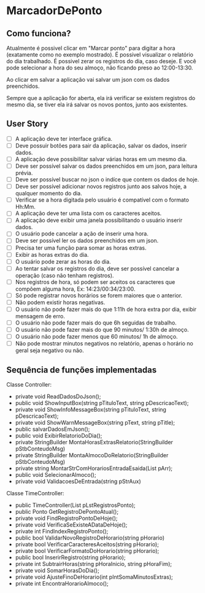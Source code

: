 # MarcadorDePonto

## **Como funciona?**

Atualmente é possivel clicar em "Marcar ponto" para digitar a hora (exatamente como no exemplo mostrado).
É possivel visualizar o relatório do dia trabalhado.
É possivel zerar os registros do dia, caso deseje.
E você pode selecionar a hora do seu almoço, não ficando preso ao 12:00-13:30.

Ao clicar em salvar a aplicação vai salvar um json com os dados preenchidos.

Sempre que a aplicação for aberta, ela irá verificar se existem registros do mesmo dia, se tiver ela irá salvar os novos pontos, junto aos existentes.

## **User Story**

- [ ]  A aplicação deve ter interface gráfica.
- [ ]  Deve possuir botões para sair da aplicação, salvar os dados, inserir dados.
- [ ]  A aplicação deve possibilitar salvar várias horas em um mesmo dia.
- [ ]  Deve ser possível salvar os dados preenchidos em um json, para leitura prévia.
- [ ]  Deve ser possível buscar no json o indíce que contem os dados de hoje.
- [ ]  Deve ser possível adicionar novos registros junto aos salvos hoje, a qualquer momento do dia.
- [ ]  Verificar se a hora digitada pelo usuário é compatível com o formato Hh:Mm.
- [ ]  A aplicação deve ter uma lista com os caracteres aceitos.
- [ ]  A aplicação deve exibir uma janela possibilitando o usuário inserir dados.
- [ ]  O usuário pode cancelar a ação de inserir uma hora.
- [ ]  Deve ser possível ler os dados preenchidos em um json.
- [ ]  Precisa ter uma função para somar as horas extras.
- [ ]  Exibir as horas extras do dia.
- [ ]  O usuário pode zerar as horas do dia.
- [ ]  Ao tentar salvar os registros do dia, deve ser possível cancelar a operação (caso não tenham registros).
- [ ]  Nos registros de hora, só podem ser aceitos os caracteres que compõem alguma hora, Ex: 14:23/00:34/23:00.
- [ ]  Só pode registrar novos horários se forem maiores que o anterior.
- [ ]  Não podem existir horas negativas.
- [ ]  O usuário não pode fazer mais do que 1:11h de hora extra por dia, exibir mensagem de erro.
- [ ]  O usuário não pode fazer mais do que 6h seguidas de trabalho.
- [ ]  O usuário não pode fazer mais do que 90 minutos/ 1:30h de almoço.
- [ ]  O usuário não pode fazer menos que 60 minutos/ 1h de almoço.
- [ ]  Não pode mostrar minutos negativos no relatório, apenas o horário no geral seja negativo ou não.

## Sequência de funções implementadas

Classe Controller:

- private void ReadDadosDoJson();
- public void ShowInputBox(string pTituloText, string pDescricaoText);
- private void ShowInfoMessageBox(string pTituloText, string pDescricaoText);
- private void ShowWarnMessageBox(string pText, string pTitle);
- public salvarDadosEmJson();
- public void ExibirRelatorioDoDia();
- private StringBuilder MontaHorasExtrasRelatorio(StringBuilder pStbConteudoMsg)
- private StringBuilder MontaAlmocoDoRelatorio(StringBuilder pStbConteudoMsg)
- private string MontarStrComHorariosEntradaEsaida(List<string> pArr);
- public void SelecionarAlmoco();
- private void ValidacoesDeEntrada(string pStrAux)

Classe TimeController:

- public TimeController(List<Ponto> pLstRegistrosPonto);
- public Ponto GetRegistroDePontoAtual();
- private void FindRegistroPontoDeHoje();
- private void VerificaSeExisteADataDeHoje();
- private int FindIndexRegistroPonto();
- public bool ValidarNovoRegistroDeHorario(string pHorario)
- private bool VerificarCaracteresAceitos(string pHorario);
- private bool VerificarFormatoDoHorario(string pHorario);
- public bool InserirRegistro(string pHorario);
- private int SubtrairHoras(string pHoraInicio, string pHoraFim);
- private void SomarHorasDoDia();
- private void AjusteFinoDeHorario(int pIntSomaMinutosExtras);
- private int EncontraHorarioAlmoco();
